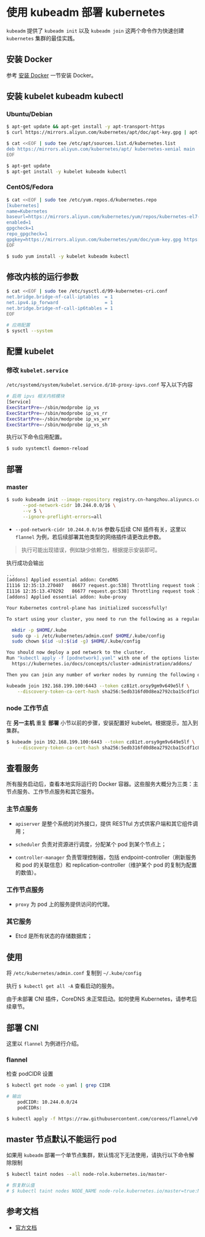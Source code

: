 # 使用 kubeadm 部署 kubernetes

`kubeadm` 提供了 `kubeadm init` 以及 `kubeadm join` 这两个命令作为快速创建 `kubernetes` 集群的最佳实践。

## 安装 Docker

参考 [安装 Docker](../../install) 一节安装 Docker。

## 安装 **kubelet** **kubeadm** **kubectl**

### Ubuntu/Debian

```bash
$ apt-get update && apt-get install -y apt-transport-https
$ curl https://mirrors.aliyun.com/kubernetes/apt/doc/apt-key.gpg | apt-key add -

$ cat <<EOF | sudo tee /etc/apt/sources.list.d/kubernetes.list
deb https://mirrors.aliyun.com/kubernetes/apt/ kubernetes-xenial main
EOF

$ apt-get update
$ apt-get install -y kubelet kubeadm kubectl
```

### CentOS/Fedora

```bash
$ cat <<EOF | sudo tee /etc/yum.repos.d/kubernetes.repo
[kubernetes]
name=Kubernetes
baseurl=https://mirrors.aliyun.com/kubernetes/yum/repos/kubernetes-el7-x86_64/
enabled=1
gpgcheck=1
repo_gpgcheck=1
gpgkey=https://mirrors.aliyun.com/kubernetes/yum/doc/yum-key.gpg https://mirrors.aliyun.com/kubernetes/yum/doc/rpm-package-key.gpg
EOF

$ sudo yum install -y kubelet kubeadm kubectl
```

## 修改内核的运行参数

```bash
$ cat <<EOF | sudo tee /etc/sysctl.d/99-kubernetes-cri.conf
net.bridge.bridge-nf-call-iptables  = 1
net.ipv4.ip_forward                 = 1
net.bridge.bridge-nf-call-ip6tables = 1
EOF

# 应用配置
$ sysctl --system
```

## 配置 kubelet

### 修改 `kubelet.service`

`/etc/systemd/system/kubelet.service.d/10-proxy-ipvs.conf` 写入以下内容

```bash
# 启用 ipvs 相关内核模块
[Service]
ExecStartPre=-/sbin/modprobe ip_vs
ExecStartPre=-/sbin/modprobe ip_vs_rr
ExecStartPre=-/sbin/modprobe ip_vs_wrr
ExecStartPre=-/sbin/modprobe ip_vs_sh
```

执行以下命令应用配置。

```bash
$ sudo systemctl daemon-reload
```

## 部署

### master

```bash
$ sudo kubeadm init --image-repository registry.cn-hangzhou.aliyuncs.com/google_containers \
      --pod-network-cidr 10.244.0.0/16 \
      --v 5 \
      --ignore-preflight-errors=all
```

* `--pod-network-cidr 10.244.0.0/16` 参数与后续 CNI 插件有关，这里以 `flannel` 为例，若后续部署其他类型的网络插件请更改此参数。

> 执行可能出现错误，例如缺少依赖包，根据提示安装即可。

执行成功会输出

```bash
...
[addons] Applied essential addon: CoreDNS
I1116 12:35:13.270407   86677 request.go:538] Throttling request took 181.409184ms, request: POST:https://192.168.199.100:6443/api/v1/namespaces/kube-system/serviceaccounts
I1116 12:35:13.470292   86677 request.go:538] Throttling request took 186.088112ms, request: POST:https://192.168.199.100:6443/api/v1/namespaces/kube-system/configmaps
[addons] Applied essential addon: kube-proxy

Your Kubernetes control-plane has initialized successfully!

To start using your cluster, you need to run the following as a regular user:

  mkdir -p $HOME/.kube
  sudo cp -i /etc/kubernetes/admin.conf $HOME/.kube/config
  sudo chown $(id -u):$(id -g) $HOME/.kube/config

You should now deploy a pod network to the cluster.
Run "kubectl apply -f [podnetwork].yaml" with one of the options listed at:
  https://kubernetes.io/docs/concepts/cluster-administration/addons/

Then you can join any number of worker nodes by running the following on each as root:

kubeadm join 192.168.199.100:6443 --token cz81zt.orsy9gm9v649e5lf \
    --discovery-token-ca-cert-hash sha256:5edb316fd0d8ea2792cba15cdf1c899a366f147aa03cba52d4e5c5884ad836fe
```

### node 工作节点

在 **另一主机** 重复 **部署** 小节以前的步骤，安装配置好 kubelet。根据提示，加入到集群。

```bash
$ kubeadm join 192.168.199.100:6443 --token cz81zt.orsy9gm9v649e5lf \
    --discovery-token-ca-cert-hash sha256:5edb316fd0d8ea2792cba15cdf1c899a366f147aa03cba52d4e5c5884ad836fe
```

## 查看服务

所有服务启动后，查看本地实际运行的 Docker 容器。这些服务大概分为三类：主节点服务、工作节点服务和其它服务。

### 主节点服务

* `apiserver` 是整个系统的对外接口，提供 RESTful 方式供客户端和其它组件调用；

* `scheduler` 负责对资源进行调度，分配某个 pod 到某个节点上；

* `controller-manager` 负责管理控制器，包括 endpoint-controller（刷新服务和 pod 的关联信息）和 replication-controller（维护某个 pod 的复制为配置的数值）。

### 工作节点服务

* `proxy` 为 pod 上的服务提供访问的代理。

### 其它服务

* Etcd 是所有状态的存储数据库；

## 使用

将 `/etc/kubernetes/admin.conf` 复制到 `~/.kube/config`

执行 `$ kubectl get all -A` 查看启动的服务。

由于未部署 CNI 插件，CoreDNS 未正常启动。如何使用 Kubernetes，请参考后续章节。

## 部署 CNI

这里以 `flannel` 为例进行介绍。

### flannel

检查 podCIDR 设置

```bash
$ kubectl get node -o yaml | grep CIDR

# 输出
    podCIDR: 10.244.0.0/24
    podCIDRs:
```

```bash
$ kubectl apply -f https://raw.githubusercontent.com/coreos/flannel/v0.11.0/Documentation/kube-flannel.yml
```

## master 节点默认不能运行 pod

如果用 `kubeadm` 部署一个单节点集群，默认情况下无法使用，请执行以下命令解除限制

```bash
$ kubectl taint nodes --all node-role.kubernetes.io/master-

# 恢复默认值
# $ kubectl taint nodes NODE_NAME node-role.kubernetes.io/master=true:NoSchedule
```

## 参考文档

* [官方文档](https://kubernetes.io/zh/docs/setup/independent/create-cluster-kubeadm/)
